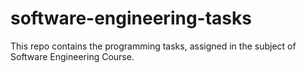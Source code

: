 # software-engineering-tasks
This repo contains the programming tasks, assigned in the subject of Software Engineering Course.
